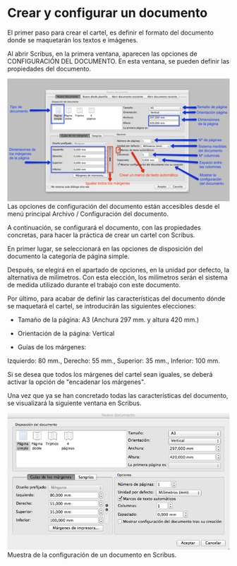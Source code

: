 
# Crear y configurar un documento

El primer paso para crear el cartel, es definir el formato del documento donde se maquetarán los textos e imágenes.


Al abrir Scribus, en la primera ventana, aparecen las opciones de CONFIGURACIÓN DEL DOCUMENTO. En esta ventana, se pueden definir las propiedades del documento.

![](img/nuevodocumento.png)
Las opciones de configuración del documento están accesibles desde el menú principal Archivo / Configuración del documento.



A continuación, se configurará el documento, con las propiedades concretas, para hacer la práctica de crear un cartel con Scribus.



En primer lugar, se seleccionará en las opciones de disposición del documento la categoría de página simple.

Después, se elegirá en el apartado de opciones, en la unidad por defecto, la alternativa de milímetros. Con esta elección, los milímetros serán el sistema de medida utilizado durante el trabajo con este documento.



Por último, para acabar de definir las características del documento dónde se maquetará el cartel, se introducirán las siguientes elecciones:



- Tamaño de la página: A3 (Anchura 297 mm. y altura 420 mm.)

- Orientación de la página: Vertical

- Guías de los márgenes:

Izquierdo: 80 mm., Derecho: 55 mm., Superior: 35 mm., Inferior: 100 mm.





Si se desea que todos los márgenes del cartel sean iguales, se deberá activar la opción de "encadenar los márgenes".



Una vez que ya se han concretado todas las características del documento, se visualizará la siguiente ventana en Scribus.

![](img/nuevodocumentocartel.png)
Muestra de la configuración de un documento en Scribus.

